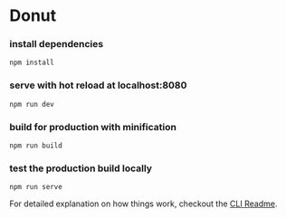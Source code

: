 # Donut

### install dependencies

```
npm install
```

### serve with hot reload at localhost:8080

```
npm run dev
```

### build for production with minification

```
npm run build
```

### test the production build locally

```
npm run serve
```

For detailed explanation on how things work, checkout the [CLI Readme](https://github.com/developit/preact-cli/blob/master/README.md).
